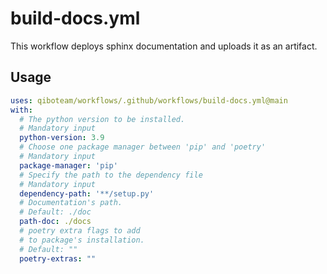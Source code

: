 # build-docs.yml

This workflow deploys sphinx documentation and uploads it as an artifact.

## Usage

```yaml
uses: qiboteam/workflows/.github/workflows/build-docs.yml@main
with:
  # The python version to be installed.
  # Mandatory input
  python-version: 3.9
  # Choose one package manager between 'pip' and 'poetry'
  # Mandatory input
  package-manager: 'pip'
  # Specify the path to the dependency file
  # Mandatory input
  dependency-path: '**/setup.py'
  # Documentation's path.
  # Default: ./doc
  path-doc: ./docs
  # poetry extra flags to add 
  # to package's installation.
  # Default: ""
  poetry-extras: ""
```
